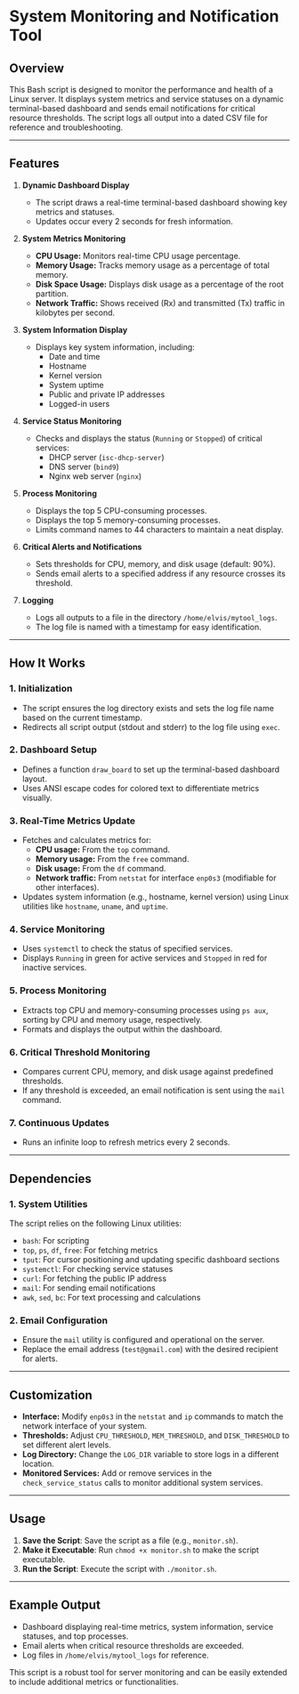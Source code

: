 # System Monitoring and Notification Tool

## Overview
This Bash script is designed to monitor the performance and health of a Linux server. It displays system metrics and service statuses on a dynamic terminal-based dashboard and sends email notifications for critical resource thresholds. The script logs all output into a dated CSV file for reference and troubleshooting.

---

## Features

1. **Dynamic Dashboard Display**  
   - The script draws a real-time terminal-based dashboard showing key metrics and statuses.
   - Updates occur every 2 seconds for fresh information.

2. **System Metrics Monitoring**  
   - **CPU Usage:** Monitors real-time CPU usage percentage.
   - **Memory Usage:** Tracks memory usage as a percentage of total memory.
   - **Disk Space Usage:** Displays disk usage as a percentage of the root partition.
   - **Network Traffic:** Shows received (Rx) and transmitted (Tx) traffic in kilobytes per second.

3. **System Information Display**  
   - Displays key system information, including:
     - Date and time
     - Hostname
     - Kernel version
     - System uptime
     - Public and private IP addresses
     - Logged-in users

4. **Service Status Monitoring**  
   - Checks and displays the status (`Running` or `Stopped`) of critical services:
     - DHCP server (`isc-dhcp-server`)
     - DNS server (`bind9`)
     - Nginx web server (`nginx`)

5. **Process Monitoring**  
   - Displays the top 5 CPU-consuming processes.
   - Displays the top 5 memory-consuming processes.
   - Limits command names to 44 characters to maintain a neat display.

6. **Critical Alerts and Notifications**  
   - Sets thresholds for CPU, memory, and disk usage (default: 90%).
   - Sends email alerts to a specified address if any resource crosses its threshold.

7. **Logging**  
   - Logs all outputs to a file in the directory `/home/elvis/mytool_logs`.
   - The log file is named with a timestamp for easy identification.

---

## How It Works

### **1. Initialization**
- The script ensures the log directory exists and sets the log file name based on the current timestamp.
- Redirects all script output (stdout and stderr) to the log file using `exec`.

### **2. Dashboard Setup**
- Defines a function `draw_board` to set up the terminal-based dashboard layout.
- Uses ANSI escape codes for colored text to differentiate metrics visually.

### **3. Real-Time Metrics Update**
- Fetches and calculates metrics for:
  - **CPU usage:** From the `top` command.
  - **Memory usage:** From the `free` command.
  - **Disk usage:** From the `df` command.
  - **Network traffic:** From `netstat` for interface `enp0s3` (modifiable for other interfaces).
- Updates system information (e.g., hostname, kernel version) using Linux utilities like `hostname`, `uname`, and `uptime`.

### **4. Service Monitoring**
- Uses `systemctl` to check the status of specified services.
- Displays `Running` in green for active services and `Stopped` in red for inactive services.

### **5. Process Monitoring**
- Extracts top CPU and memory-consuming processes using `ps aux`, sorting by CPU and memory usage, respectively.
- Formats and displays the output within the dashboard.

### **6. Critical Threshold Monitoring**
- Compares current CPU, memory, and disk usage against predefined thresholds.
- If any threshold is exceeded, an email notification is sent using the `mail` command.

### **7. Continuous Updates**
- Runs an infinite loop to refresh metrics every 2 seconds.

---

## Dependencies

### **1. System Utilities**
The script relies on the following Linux utilities:
- `bash`: For scripting
- `top`, `ps`, `df`, `free`: For fetching metrics
- `tput`: For cursor positioning and updating specific dashboard sections
- `systemctl`: For checking service statuses
- `curl`: For fetching the public IP address
- `mail`: For sending email notifications
- `awk`, `sed`, `bc`: For text processing and calculations

### **2. Email Configuration**
- Ensure the `mail` utility is configured and operational on the server.
- Replace the email address (`test@gmail.com`) with the desired recipient for alerts.

---

## Customization

- **Interface:** Modify `enp0s3` in the `netstat` and `ip` commands to match the network interface of your system.
- **Thresholds:** Adjust `CPU_THRESHOLD`, `MEM_THRESHOLD`, and `DISK_THRESHOLD` to set different alert levels.
- **Log Directory:** Change the `LOG_DIR` variable to store logs in a different location.
- **Monitored Services:** Add or remove services in the `check_service_status` calls to monitor additional system services.

---

## Usage

1. **Save the Script**: Save the script as a file (e.g., `monitor.sh`).
2. **Make it Executable**: Run `chmod +x monitor.sh` to make the script executable.
3. **Run the Script**: Execute the script with `./monitor.sh`.

---

## Example Output
- Dashboard displaying real-time metrics, system information, service statuses, and top processes.
- Email alerts when critical resource thresholds are exceeded.
- Log files in `/home/elvis/mytool_logs` for reference.

This script is a robust tool for server monitoring and can be easily extended to include additional metrics or functionalities.

